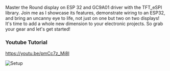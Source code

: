 Master the Round display on ESP 32 and GC9A01 driver with the TFT_eSPI library. Join me as I showcase its features, demonstrate wiring to an ESP32, and bring an uncanny eye to life, not just on one but two on two displays! It's time to add a whole new dimension to your electronic projects. So grab your gear and let's get started!

### Youtube Tutorial
https://youtu.be/pmCc7z_Mi8I


![Setup](https://github.com/thelastoutpostworkshop/ESP32LCDRound240x240Eyes/blob/main/images/IMG-3903.JPG)

